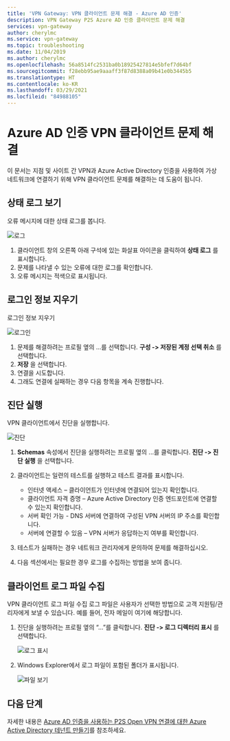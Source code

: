 ```yaml
---
title: 'VPN Gateway: VPN 클라이언트 문제 해결 - Azure AD 인증'
description: VPN Gateway P2S Azure AD 인증 클라이언트 문제 해결
services: vpn-gateway
author: cherylmc
ms.service: vpn-gateway
ms.topic: troubleshooting
ms.date: 11/04/2019
ms.author: cherylmc
ms.openlocfilehash: 56a8514fc2531ba0b18925427814e5bfef7d64bf
ms.sourcegitcommit: f28ebb95ae9aaaff3f87d8388a09b41e0b3445b5
ms.translationtype: HT
ms.contentlocale: ko-KR
ms.lasthandoff: 03/29/2021
ms.locfileid: "84988105"
---
```

# <a name="troubleshoot-an-azure-ad-authentication-vpn-client"></a>Azure AD 인증 VPN 클라이언트 문제 해결

이 문서는 지점 및 사이트 간 VPN과 Azure Active Directory 인증을 사용하여 가상 네트워크에 연결하기 위해 VPN 클라이언트 문제를 해결하는 데 도움이 됩니다.

## <a name="view-status-log"></a><a name="status"></a>상태 로그 보기

오류 메시지에 대한 상태 로그를 봅니다.

![로그](./media/troubleshoot-ad-vpn-client/1.png)

1. 클라이언트 창의 오른쪽 아래 구석에 있는 화살표 아이콘을 클릭하여 **상태 로그** 를 표시합니다.
2. 문제를 나타낼 수 있는 오류에 대한 로그를 확인합니다.
3. 오류 메시지는 적색으로 표시됩니다.

## <a name="clear-sign-in-information"></a><a name="clear"></a>로그인 정보 지우기

로그인 정보 지우기

![로그인](./media/troubleshoot-ad-vpn-client/2.png)

1. 문제를 해결하려는 프로필 옆의 ...를 선택합니다. **구성 -> 저장된 계정 선택 취소** 를 선택합니다.
2. **저장** 을 선택합니다.
3. 연결을 시도합니다.
4. 그래도 연결에 실패하는 경우 다음 항목을 계속 진행합니다.

## <a name="run-diagnostics"></a><a name="diagnostics"></a>진단 실행

VPN 클라이언트에서 진단을 실행합니다.

![진단](./media/troubleshoot-ad-vpn-client/3.png)

1. **Schemas** 속성에서 진단을 실행하려는 프로필 옆의 ...를 클릭합니다. **진단 -> 진단 실행** 을 선택합니다.
2. 클라이언트는 일련의 테스트를 실행하고 테스트 결과를 표시합니다.

   * 인터넷 액세스 – 클라이언트가 인터넷에 연결되어 있는지 확인합니다.
   * 클라이언트 자격 증명 – Azure Active Directory 인증 엔드포인트에 연결할 수 있는지 확인합니다.
   * 서버 확인 가능 - DNS 서버에 연결하여 구성된 VPN 서버의 IP 주소를 확인합니다.
   * 서버에 연결할 수 있음 – VPN 서버가 응답하는지 여부를 확인합니다.
3. 테스트가 실패하는 경우 네트워크 관리자에게 문의하여 문제를 해결하십시오.
4. 다음 섹션에서는 필요한 경우 로그를 수집하는 방법을 보여 줍니다.

## <a name="collect-client-log-files"></a><a name="logfiles"></a>클라이언트 로그 파일 수집

VPN 클라이언트 로그 파일 수집 로그 파일은 사용자가 선택한 방법으로 고객 지원팀/관리자에게 보낼 수 있습니다. 예를 들어, 전자 메일이 여기에 해당합니다.

1. 진단을 실행하려는 프로필 옆의 “...”를 클릭합니다. **진단 -> 로그 디렉터리 표시** 를 선택합니다.

   ![로그 표시](./media/troubleshoot-ad-vpn-client/4.png)
2. Windows Explorer에서 로그 파일이 포함된 폴더가 표시됩니다.

   ![파일 보기](./media/troubleshoot-ad-vpn-client/5.png)

## <a name="next-steps"></a>다음 단계

자세한 내용은 [Azure AD 인증을 사용하는 P2S Open VPN 연결에 대한 Azure Active Directory 테넌트 만들기](openvpn-azure-ad-tenant.md)를 참조하세요.